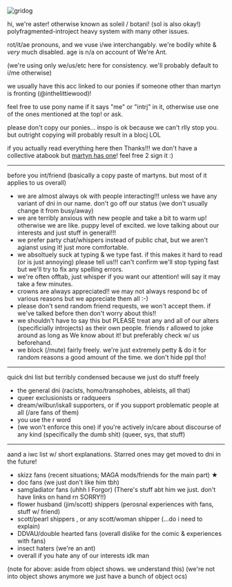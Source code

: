 ![gridog](https://64.media.tumblr.com/e5dafccec86e70ad6ba2386a1f42719a/687edce6564b89ef-ee/s250x400/142bbc83dded7bcc94543e8b55efa53b8f1eb532.png)

hi, we're aster! otherwise known as soleil / botani! (sol is also okay!) polyfragmented-introject heavy system with many other issues.

rot/it/ae pronouns, and we vuse i/we interchangably. we're bodily white & *very* much disabled. age is n/a on account of We're Ant.

(we're using only we/us/etc here for consistency. we'll probably default to i/me otherwise)

we usually have this acc linked to our ponies if someone other than martyn is fronting (@inthelittiewood)!

feel free to use pony name if it says "me" or "intrj" in it, otherwise use one of the ones mentioned at the top! or ask.

please don't copy our ponies... inspo is ok because we can't rlly stop you. but outright copying will probably result in a blocj LOL

if you actually read everything here then Thanks!!! we don't have a collective atabook but [martyn has one](https://inthelittlewood.atabook.org/)! feel free 2 sign it :)

---

before you int/friend (basically a copy paste of martyns. but most of it applies to us overall)
- we are almost always ok with people interacting!!! unless we have any variant of dni in our name. don't go off our status (we don't usually change it from busy/away)
- we are terribly anxious with new people and take a bit to warm up! otherwise we are like. puppy level of excited. we love talking about our interests and just stuff in general!!!
- we prefer party chat/whispers instead of public chat, but we aren't agianst using it! just more comfortable.
- we absoltuely suck at typing & we type fast. if this makes it hard to read (or  is just annoying) please tell us!!! can't confirm we'll stop typing fast but we'll try to fix any spelling errors.
- we're often offtab, just whisper if you want our attention! will say it may take a few minutes.
- crowns are always appreciated!! we may not always respond bc of various reasons but we appreciate them all :-)
- please don't send random friend requests, we won't accept them. if we've talked before then don't worry about this!!
- we shouldn't have to say this but PLEASE treat any and all of our alters (specificially introjects) as their own people. friends r allowed to joke around as long as We know about it! but preferably check w/ us beforehand.
- we block (/mute) fairly freely. we're just extremely petty & do it for random reasons a good amount of the time. we don't hide ppl tho!

---

quick dni list but terribly condensed because we just do stuff freely
- the general dni (racists, homo/transphobes, ableists, all that)
- queer exclusionists or radqueers
- dream/wilbur/iskall supporters, or if you support problematic people at all (/are fans of them)
- you use the r word
- (we won't enforce this one) if you're actively in/care about discourse of any kind (specifically the dumb shit) (queer, sys, that stuff)

---

aand a iwc list w/ short explanations. Starred ones may get moved to dni in the future!
- skizz fans (recent situations; MAGA mods/friends for the main part) ★
- doc fans (we just don't like him tbh)
- samgladiator fans (uhhh I Forgor) (There's stuff abt him we just. don't have links on hand rn SORRY!!)
- flower husband (jim/scott) shippers (perosnal experiences with fans, stuff w/ friend)
- scott/pearl shippers , or any scott/woman shipper (...do i need to explain)
- DDVAU/double hearted fans (overall dislike for the comic & experiences with fans)
- insect haters (we're an ant)
- overall if you hate any of our interests idk man

(note for above: aside from object shows. we understand this) (we're not into object shows anymore we just have a bunch of object ocs)
